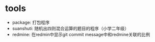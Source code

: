 # tools

<ul>
<li>package: 打包程序</li>
<li>suanshuti: 随机出四则混合运算的题目的程序（小学二年级）</li>
<li>redmine: 在redmin中显示git commit message中和redmine关联的比例</li>
</ul>
